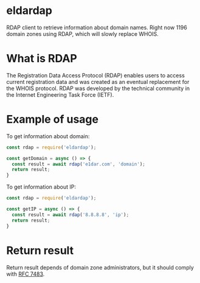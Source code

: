 # eldardap

RDAP client to retrieve information about domain names. Right now 1196 domain zones using RDAP, which will slowly replace WHOIS.

# What is RDAP
The Registration Data Access Protocol (RDAP) enables users to access current registration data and was created as an eventual replacement for the WHOIS protocol. RDAP was developed by the technical community in the Internet Engineering Task Force (IETF).

# Example of usage
To get information about domain:

```js
const rdap = require('eldardap');

const getDomain = async () => {
  const result = await rdap('e1dar.com', 'domain');  
  return result;
}
```

To get information about IP:
```js
const rdap = require('eldardap');

const getIP = async () => {
  const result = await rdap('8.8.8.8', 'ip');  
  return result;
}
```
# Return result
Return result depends of domain zone administrators, but it should comply with [RFC 7483](https://tools.ietf.org/html/rfc7483 "RFC 7483").